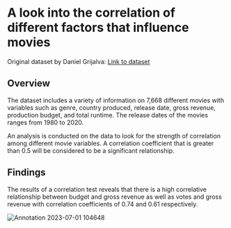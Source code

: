 # A look into the correlation of different factors that influence movies
Original dataset by Daniel Grijalva: [Link to dataset](https://www.kaggle.com/datasets/danielgrijalvas/movies)
## Overview

The dataset includes a variety of information on 7,668 different movies with variables such as genre, country produced, release date, gross revenue, production budget,
and total runtime. The release dates of the movies ranges from 1980 to 2020.

An analysis is conducted on the data to look for the strength of correlation among different movie variables. A correlation coefficient that is greater than 0.5 will be
considered to be a significant relationship. 

## Findings

The results of a correlation test reveals that there is a high correlative relationship between budget and gross revenue as well as votes and gross revenue with 
correlation coefficients of 0.74 and 0.61 respectively.

![Annotation 2023-07-01 104648](https://github.com/dylanhjiang/MovieFactorsCorrelation/assets/137730071/55590c35-581e-41ab-96b6-5c972c374637)
